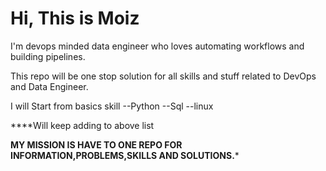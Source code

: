 # Hi, This is Moiz

I'm devops minded data engineer who loves automating workflows and building pipelines. 

This repo will be one stop solution for all skills and stuff related to DevOps and Data Engineer.

I will Start from basics skill
  --Python
  --Sql
  --linux


****Will keep adding to above list

**MY MISSION IS HAVE TO ONE REPO FOR INFORMATION,PROBLEMS,SKILLS AND SOLUTIONS.***
